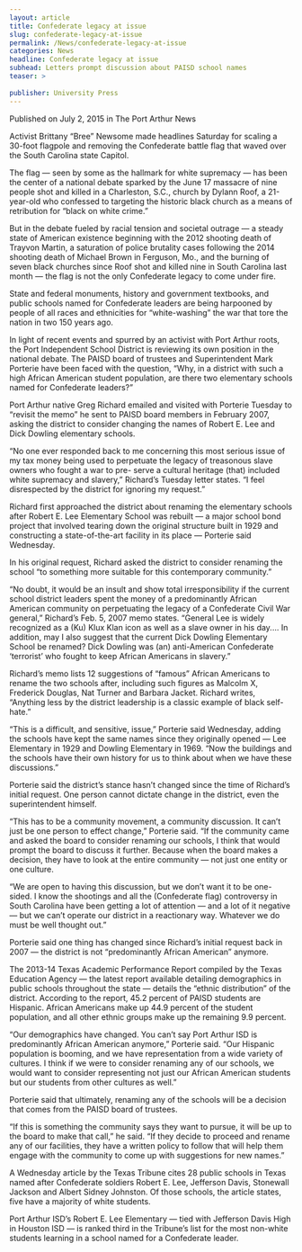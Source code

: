 ```yaml
---
layout: article
title: Confederate legacy at issue
slug: confederate-legacy-at-issue
permalink: /News/confederate-legacy-at-issue
categories: News
headline: Confederate legacy at issue
subhead: Letters prompt discussion about PAISD school names
teaser: >
  
publisher: University Press
---
```


Published on July 2, 2015 in The Port Arthur News

Activist Brittany “Bree” Newsome made headlines Saturday for scaling a 30\-foot flagpole and removing the Confederate battle flag that waved over the South Carolina state Capitol\.

The flag — seen by some as the hallmark for white supremacy — has been the center of a national debate sparked by the June 17 massacre of nine people shot and killed in a Charleston, S\.C\., church by Dylann Roof, a 21\-year\-old who confessed to targeting the historic black church as a means of retribution for “black on white crime\.”

But in the debate fueled by racial tension and societal outrage — a steady state of American existence beginning with the 2012 shooting death of Trayvon Martin, a saturation of police brutality cases following the 2014 shooting death of Michael Brown in Ferguson, Mo\., and the burning of seven black churches since Roof shot and killed nine in South Carolina last month — the flag is not the only Confederate legacy to come under fire\.

State and federal monuments, history and government textbooks, and public schools named for Confederate leaders are being harpooned by people of all races and ethnicities for “white\-washing” the war that tore the nation in two 150 years ago\.

In light of recent events and spurred by an activist with Port Arthur roots, the Port Independent School District is reviewing its own position in the national debate\. The PAISD board of trustees and Superintendent Mark Porterie have been faced with the question, “Why, in a district with such a high African American student population, are there two elementary schools named for Confederate leaders?”

Port Arthur native Greg Richard emailed and visited with Porterie Tuesday to “revisit the memo” he sent to PAISD board members in February 2007, asking the district to consider changing the names of Robert E\. Lee and Dick Dowling elementary schools\.

“No one ever responded back to me concerning this most serious issue of my tax money being used to perpetuate the legacy of treasonous slave owners who fought a war to pre\- serve a cultural heritage \(that\) included white supremacy and slavery,” Richard’s Tuesday letter states\. “I feel disrespected by the district for ignoring my request\.”

Richard first approached the district about renaming the elementary schools after Robert E\. Lee Elementary School was rebuilt — a major school bond project that involved tearing down the original structure built in 1929 and constructing a state\-of\-the\-art facility in its place — Porterie said Wednesday\.

In his original request, Richard asked the district to consider renaming the school “to something more suitable for this contemporary community\.”

“No doubt, it would be an insult and show total irresponsibility if the current school district leaders spent the money of a predominantly African American community on perpetuating the legacy of a Confederate Civil War general,” Richard’s Feb\. 5, 2007 memo states\. “General Lee is widely recognized as a \(Ku\) Klux Klan icon as well as a slave owner in his day\.\.\.\. In addition, may I also suggest that the current Dick Dowling Elementary School be renamed? Dick Dowling was \(an\) anti\-American Confederate ‘terrorist’ who fought to keep African Americans in slavery\.”

Richard’s memo lists 12 suggestions of “famous” African Americans to rename the two schools after, including such figures as Malcolm X, Frederick Douglas, Nat Turner and Barbara Jacket\. Richard writes, “Anything less by the district leadership is a classic example of black self\-hate\.”

“This is a difficult, and sensitive, issue,” Porterie said Wednesday, adding the schools have kept the same names since they originally opened — Lee Elementary in 1929 and Dowling Elementary in 1969\. “Now the buildings and the schools have their own history for us to think about when we have these discussions\.”

Porterie said the district’s stance hasn’t changed since the time of Richard’s initial request\. One person cannot dictate change in the district, even the superintendent himself\.

“This has to be a community movement, a community discussion\. It can’t just be one person to effect change,” Porterie said\. “If the community came and asked the board to consider renaming our schools, I think that would prompt the board to discuss it further\. Because when the board makes a decision, they have to look at the entire community — not just one entity or one culture\.

“We are open to having this discussion, but we don’t want it to be one\-sided\. I know the shootings and all the \(Confederate flag\) controversy in South Carolina have been getting a lot of attention — and a lot of it negative — but we can’t operate our district in a reactionary way\. Whatever we do must be well thought out\.”

Porterie said one thing has changed since Richard’s initial request back in 2007 — the district is not “predominantly African American” anymore\.

The 2013\-14 Texas Academic Performance Report compiled by the Texas Education Agency — the latest report available detailing demographics in public schools throughout the state — details the “ethnic distribution” of the district\. According to the report, 45\.2 percent of PAISD students are Hispanic\. African Americans make up 44\.9 percent of the student population, and all other ethnic groups make up the remaining 9\.9 percent\.

“Our demographics have changed\. You can’t say Port Arthur ISD is predominantly African American anymore,” Porterie said\. “Our Hispanic population is booming, and we have representation from a wide variety of cultures\. I think if we were to consider renaming any of our schools, we would want to consider representing not just our African American students but our students from other cultures as well\.”

Porterie said that ultimately, renaming any of the schools will be a decision that comes from the PAISD board of trustees\.

“If this is something the community says they want to pursue, it will be up to the board to make that call,” he said\. “If they decide to proceed and rename any of our facilities, they have a written policy to follow that will help them engage with the community to come up with suggestions for new names\.”

A Wednesday article by the Texas Tribune cites 28 public schools in Texas named after Confederate soldiers Robert E\. Lee, Jefferson Davis, Stonewall Jackson and Albert Sidney Johnston\. Of those schools, the article states, five have a majority of white students\.

Port Arthur ISD’s Robert E\. Lee Elementary — tied with Jefferson Davis High in Houston ISD — is ranked third in the Tribune’s list for the most non\-white students learning in a school named for a Confederate leader\.


